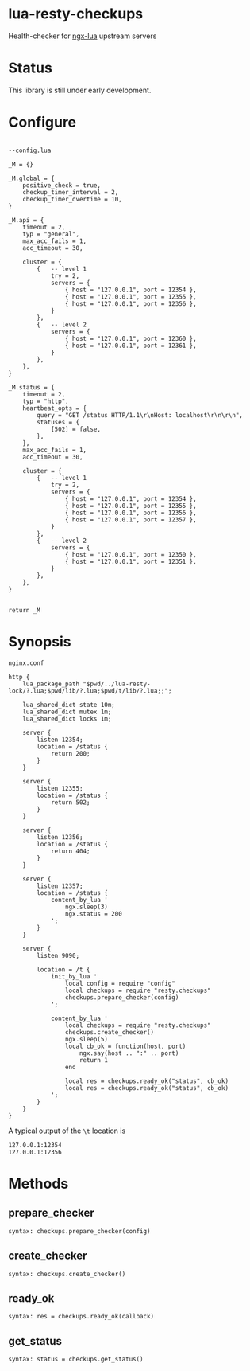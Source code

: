 lua-resty-checkups
====

Health-checker for [ngx-lua](https://github.com/chaoslawful/lua-nginx-module) upstream servers


Status
======

This library is still under early development.

Configure
======

```

--config.lua
	
_M = {}

_M.global = {
    positive_check = true,
    checkup_timer_interval = 2,
    checkup_timer_overtime = 10,
}

_M.api = {
    timeout = 2,
    typ = "general",
    max_acc_fails = 1,
    acc_timeout = 30,

    cluster = {
        {   -- level 1
            try = 2,
            servers = {
                { host = "127.0.0.1", port = 12354 },
                { host = "127.0.0.1", port = 12355 },
                { host = "127.0.0.1", port = 12356 },
            }
        },
        {   -- level 2
            servers = {
                { host = "127.0.0.1", port = 12360 },
                { host = "127.0.0.1", port = 12361 },
            }
        },
    },
}
	
_M.status = {
    timeout = 2,
    typ = "http",
    heartbeat_opts = {
        query = "GET /status HTTP/1.1\r\nHost: localhost\r\n\r\n",
        statuses = {
            [502] = false,
        },
    },
    max_acc_fails = 1,
    acc_timeout = 30,

    cluster = {
        {   -- level 1
            try = 2,
            servers = {
                { host = "127.0.0.1", port = 12354 },
                { host = "127.0.0.1", port = 12355 },
                { host = "127.0.0.1", port = 12356 },
                { host = "127.0.0.1", port = 12357 },
            }
        },
        {   -- level 2
            servers = {
                { host = "127.0.0.1", port = 12350 },
                { host = "127.0.0.1", port = 12351 },
            }
        },
    },
}


return _M

```

Synopsis
========


```
nginx.conf

http {
	lua_package_path "$pwd/../lua-resty-lock/?.lua;$pwd/lib/?.lua;$pwd/t/lib/?.lua;;";
    
    lua_shared_dict state 10m;
    lua_shared_dict mutex 1m;
    lua_shared_dict locks 1m;

    server {
        listen 12354;
        location = /status {
            return 200;
        }
    }

    server {
        listen 12355;
        location = /status {
            return 502;
        }
    }

    server {
        listen 12356;
        location = /status {
            return 404;
        }
    }

    server {
        listen 12357;
        location = /status {
            content_by_lua '
                ngx.sleep(3)
                ngx.status = 200
            ';
        }
    }

	server {
		listen 9090;

		location = /t {
    		init_by_lua '
        		local config = require "config"
        		local checkups = require "resty.checkups"
        		checkups.prepare_checker(config)
    		';

     		content_by_lua '
            	local checkups = require "resty.checkups"
            	checkups.create_checker()
            	ngx.sleep(5)
            	local cb_ok = function(host, port)
                	ngx.say(host .. ":" .. port)
                    return 1
            	end

            	local res = checkups.ready_ok("status", cb_ok)
            	local res = checkups.ready_ok("status", cb_ok)
        	';
		}
	}
}
```

A typical output of the `\t` location is

```
127.0.0.1:12354
127.0.0.1:12356
```


Methods
=======

## prepare_checker


`syntax: checkups.prepare_checker(config)`


## create_checker

`syntax: checkups.create_checker()`


## ready_ok

`syntax: res = checkups.ready_ok(callback)`


## get_status

`syntax: status = checkups.get_status()`




